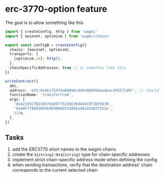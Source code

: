 # erc-3770-option feature

The goal is to allow something like this

```ts
import { createConfig, http } from 'wagmi'
import { mainnet, optimism } from 'wagmi/chains'

export const configB = createConfig({
  chains: [mainnet, optimism],
  transports: {
    [optimism.id]: http(),
  },
  chainSpecificAddresses: true // or somethin like this
})

writeContract({
  abi,
  address: 'eth:0x6b175474e89094c44da98b954eedeac495271d0f', // should create a typing error if there is no chain prefix
  functionName: 'transferFrom',
  args: [
    '0xd2135CfB216b74109775236E36d4b433F1DF507B',
    '0xA0Cf798816D4b9b9866b5330EEa46a18382f251e',
    123n,
  ],
})
```

## Tasks

1. add the ERC3770 short names to the wagmi chains
2. create the `${string}:0x${string}` type for chain-specific addresses
3. implement strict chain-specific address mode when defining the config
4. when sending transactions, verify that the destination address' chain corresponds to the current selected chain
